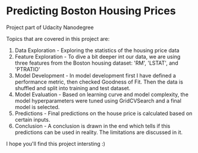# Predicting Boston Housing Prices
Project part of Udacity Nanodegree

Topics that are covered in this project are:
1. Data Exploration - Exploring the statistics of the housing price data
2. Feature Exploration - To dive a bit deeper int our data, we are using three features from the Boston housing dataset: 'RM', 'LSTAT', and 'PTRATIO'
3. Model Development - In model development first I have defined a performance metric, then checked Goodness of Fit. Then the data is shuffled and split into training and test dataset.
4. Model Evaluation - Based on learning curve and model complexity, the model hyperparameters were tuned using GridCVSearch and a final model is selected.
5. Predictions - Final predictions on the house price is calculated based on certain inputs.
6. Conclusion - A conclusion is drawn in the end which tells if this predictions can be used in reality. The limitations are discussed in it.

I hope you'll find this project intersting :)

